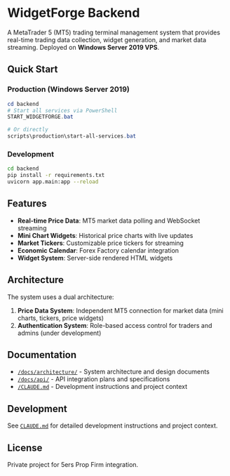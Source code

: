 # WidgetForge Backend

A MetaTrader 5 (MT5) trading terminal management system that provides real-time trading data collection, widget generation, and market data streaming. Deployed on **Windows Server 2019 VPS**.

## Quick Start

### Production (Windows Server 2019)
```powershell
cd backend
# Start all services via PowerShell
START_WIDGETFORGE.bat

# Or directly
scripts\production\start-all-services.bat
```

### Development
```bash
cd backend
pip install -r requirements.txt
uvicorn app.main:app --reload
```

## Features

- **Real-time Price Data**: MT5 market data polling and WebSocket streaming
- **Mini Chart Widgets**: Historical price charts with live updates
- **Market Tickers**: Customizable price tickers for streaming
- **Economic Calendar**: Forex Factory calendar integration
- **Widget System**: Server-side rendered HTML widgets

## Architecture

The system uses a dual architecture:

1. **Price Data System**: Independent MT5 connection for market data (mini charts, tickers, price widgets)
2. **Authentication System**: Role-based access control for traders and admins (under development)

## Documentation

- [`/docs/architecture/`](docs/architecture/) - System architecture and design documents
- [`/docs/api/`](docs/api/) - API integration plans and specifications
- [`/CLAUDE.md`](CLAUDE.md) - Development instructions and project context

## Development

See [`CLAUDE.md`](CLAUDE.md) for detailed development instructions and project context.

## License

Private project for 5ers Prop Firm integration.